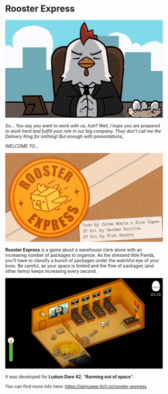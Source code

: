 # Rooster Express

![A gif of the boss (a rooster) talking](rooster_talking.gif?raw=true "A gif of the boss (a rooster) talking")

*So... You say you want to work with us, huh? Well, I hope you are prepared to work hard and fulfill your role in our big company.
They don't call me the Delivery King for nothing! But enough with presentations,*

*WELCOME TO...*

![The company logo]( 	rooster_express_logo.jpg?raw=true "The company logo")

**Rooster Express** is a game about a warehouse clerk alone with an increasing number of packages to organize. As the stressed little Panda, you'll have to classify a bunch of packages under the watchful eye of your boss. Be careful, as your space is limited and the flow of packages (and other items) keeps increasing every second.

![A screenshot of the game](game_screenshot.jpg?raw=true "A screenshot of the game")

It was developed for **Ludum Dare 42**, "**Running out of space**".

You can find more info here: https://jaimuepe.itch.io/rooster-express
